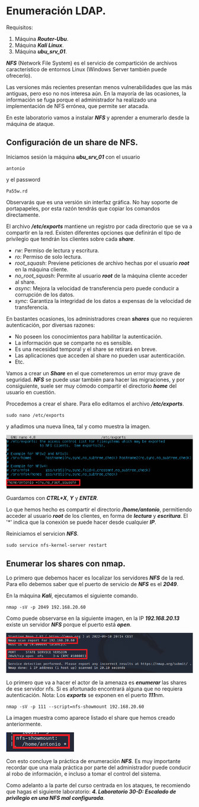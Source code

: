 # Enumeración LDAP.

Requisitos:
1. Máquina ***Router-Ubu***.
2. Máquina ***Kali Linux***.
3. Máquina ***ubu_srv_01***.


***NFS*** (Network File System) es el servicio de compartición de archivos característico de entornos Linux (Windows Server también puede ofrecerlo).

Las versiones más recientes presentan menos vulnerabilidades que las más antiguas, pero eso no nos interesa aún. En la mayoría de las ocasiones, la información se fuga porque el administrador ha realizado una implementación de NFS errónea, que permite ser atacada.

En este laboratorio vamos a instalar ***NFS*** y aprender a enumerarlo desde la máquina de ataque.

## Configuración de un share de NFS.

Iniciamos sesión la máquina ***ubu_srv_01*** con el usuario
```
antonio
```

y el password
```
Pa55w.rd
```

Observarás que es una versión sin interfaz gráfica. No hay soporte de portapapeles, por esta razón tendrás que copiar los comandos directamente.


El archivo ***/etc/exports*** mantiene un registro por cada directorio que se va a compartir en la red. Existen diferentes opciones que definirán el tipo de privilegio que tendrán los clientes sobre cada ***share***.

* *rw*: Permiso de lectura y escritura.
* *ro*: Permiso de solo lectura.
* *root_squash*: Previene peticiones de archivo hechas por el usuario ***root*** en la máquina cliente.
* *no_root_squash*: Permite al usuario ***root*** de la máquina cliente acceder al share.
* *async*: Mejora la velocidad de transferencia pero puede conducir a corrupción de los datos.
* *sync*: Garantiza la integridad de los datos a expensas de la velocidad de transferencia.

En bastantes ocasiones, los administradores crean ***shares*** que no requieren autenticación, por diversas razones:

* No poseen los conocimientos para habilitar la autenticación.
* La información que se comparte no es sensible.
* Es una necesidad temporal y el share se retirará en breve.
* Las aplicaciones que acceden al share no pueden usar autenticación.
* Etc.

Vamos a crear un ***Share*** en el que cometeremos un error muy grave de seguridad. ***NFS*** se puede usar también para hacer las migraciones, y por consiguiente, suele ser muy cómodo compartir el directorio ***home*** del usuario en cuestión.

Procedemos a crear el share. Para ello editamos el archivo ***/etc/exports***.
```
sudo nano /etc/exports
```

y añadimos una nueva línea, tal y como muestra la imagen.

![Crear share](../img/lab-04-D/202209101204.png)

Guardamos con ***CTRL+X***, ***Y*** y ***ENTER***.

Lo que hemos hecho es compartir el directorio ***/home/antonio***, permitiendo acceder al usuario ***root*** de los clientes, en forma de ***lectura*** y ***escritura***. El '*' indica que la conexión se puede hacer desde cualquier ***IP***.

Reiniciamos el servicion ***NFS***.
```
sudo service nfs-kernel-server restart
```

## Enumerar los shares con nmap.

Lo primero que debemos hacer es localizar los servidores ***NFS*** de la red. Para ello debemos saber que el puerto de servicio de ***NFS*** es el ***2049***.

En la máquina ***Kali***, ejecutamos el siguiente comando.
```
nmap -sV -p 2049 192.168.20.60
```

Como puede observarse en la siguiente imagen, en la IP ***192.168.20.13*** existe un servidor ***NFS*** porque el puerto está ***open***.

![NFS open](../img/lab-04-D/202209101359.png)


Lo primero que va a hacer el actor de la amenaza es ***enumerar*** las shares de ese servidor nfs. Si es afortunado encontrará alguna que no requiera autenticación.
Nota: Los ***exports*** se exponen en el puerto ***111***nm.
```
nmap -sV -p 111 --script=nfs-showmount 192.168.20.60
```

La imagen muestra como aparece listado el share que hemos creado anteriormente.

![NFS Share](../img/lab-04-D/202209101501.png)

Con esto concluye la práctica de enumeración ***NFS***. Es muy importante recordar que una mala práctica por parte del administrador puede conducir al robo de información, e incluso a tomar el control del sistema.

Como adelanto a la parte del curso centrada en los ataques, te recomiendo que hagas el siguiente laboratorio: ***4. Laboratorio 30-D: Escalado de privilegio en una NFS mal configurada***.
